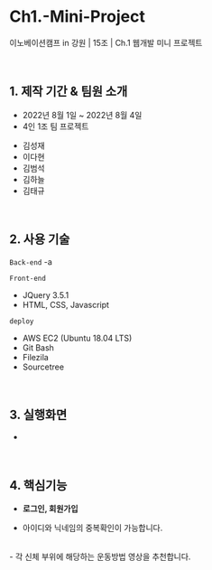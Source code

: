 # Ch1.-Mini-Project
이노베이션캠프 in 강원 | 15조 | Ch.1 웹개발 미니 프로젝트

<br>

## 1. 제작 기간 & 팀원 소개
- 2022년 8월 1일 ~ 2022년 8월 4일
- 4인 1조 팀 프로젝트
+ 김성재
+ 이다현
+ 김범석
+ 김하늘
+ 김태규

<br>

## 2. 사용 기술
`Back-end`
-a

`Front-end`
- JQuery 3.5.1
- HTML, CSS, Javascript

`deploy`
- AWS EC2 (Ubuntu 18.04 LTS)
- Git Bash
- Filezila
- Sourcetree

<br>

## 3. 실행화면
-

<br>

## 4. 핵심기능

+ **로그인, 회원가입**
- 아이디와 닉네임의 중복확인이 가능합니다.
<br>
- 각 신체 부위에 해당하는 운동방법 영상을 추천합니다.

